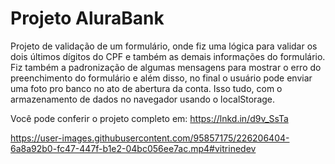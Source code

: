 # Projeto AluraBank

Projeto de validação de um formulário, onde fiz uma lógica para validar os dois últimos dígitos do CPF e também as demais informações do formulário. Fiz também a padronização de algumas mensagens para mostrar o erro do preenchimento do formulário e além disso, no final o usuário pode enviar uma foto pro banco no ato de abertura da conta. Isso tudo, com o armazenamento de dados no navegador usando o localStorage. 

Você pode conferir o projeto completo em: https://lnkd.in/d9v_SsTa



https://user-images.githubusercontent.com/95857175/226206404-6a8a92b0-fc47-447f-b1e2-04bc056ee7ac.mp4#vitrinedev


